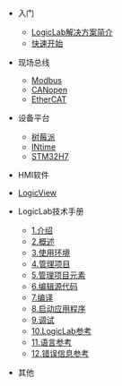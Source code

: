 <!-- docs/_sidebar.md -->
* 入门
  * [LogicLab解决方案简介](zh-cn/logiclab/logiclab.md)
  * [快速开始](zh-cn/quickstart/quickstart.md)

* 现场总线
  * [Modbus](zh-cn/fieldbus/modbus.md)
  * [CANopen](zh-cn/fieldbus/canopen.md)
  * [EtherCAT](zh-cn/fieldbus/ethercat.md)

* 设备平台
  * [树莓派](zh-cn/platform/raspberrypi.md)
  * [INtime](zh-cn/platform/intime.md)
  * [STM32H7](zh-cn/platform/stm32h7.md)

* HMI软件
* [LogicView](zh-cn/HMI/LogicView.md)

* LogicLab技术手册
  * [1.介绍](zh-cn/LogicLab技术手册/1.介绍.md)
  * [2.概述](zh-cn/LogicLab技术手册/2.概述.md)
  * [3.使用环境](zh-cn/LogicLab技术手册/3.使用环境.md)
  * [4.管理项目](zh-cn/LogicLab技术手册/4.管理项目.md)
  * [5.管理项目元素](zh-cn/LogicLab技术手册/5.管理项目元素.md)
  * [6.编辑源代码](zh-cn/LogicLab技术手册/6.编辑源代码.md)
  * [7.编译](zh-cn/LogicLab技术手册/7.编译.md)
  * [8.启动应用程序](zh-cn/LogicLab技术手册/8.启动应用程序.md)
  * [9.调试](zh-cn/LogicLab技术手册/9.调试.md)
  * [10.LogicLab参考](zh-cn/LogicLab技术手册/10.LogicLab参考.md)
  * [11.语言参考](zh-cn/LogicLab技术手册/11.语言参考.md)
  * [12.错误信息参考](zh-cn/LogicLab技术手册/12.错误信息参考.md)
    
* 其他

